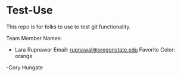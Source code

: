 # Test-Use
This repo is for folks to use to test git functionality.

Team Member Names:
- Lara Rupnawar
Email: rupnawal@oregonstate.edu
Favorite Color: orange

-Cory Hungate
